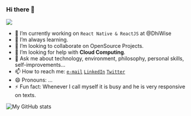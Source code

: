 ### Hi there 👋

<!--
**TheRakeshPurohit/therakeshpurohit** is a ✨ _special_ ✨ repository because its `README.md` (this file) appears on your GitHub profile.
-->

![](https://visitor-badge.glitch.me/badge?page_id=therakeshpurohit.therakeshpurohit)

- 🔭 I’m currently working on `React Native & ReactJS` at @DhiWise
- 🌱 I’m always learning.
- 👯 I’m looking to collaborate on OpenSource Projects.
- 🤔 I’m looking for help with **Cloud Computing**.
- 💬 Ask me about technology, environment, philosophy, personal skills, self-improvements...
- 📫 How to reach me: [`e-mail`](mailto:rakeshpurohit909@gmail.com) [`LinkedIn`](https://www.linkedin.com/in/therakeshpurohit) [`Twitter`](https://www.twitter.com/irakeshpurohit)
- 😄 Pronouns: ...
- ⚡ Fun fact: Whenever I call myself it is busy and he is very responsive on texts.

![My GitHub stats](https://github-readme-stats.vercel.app/api?username=therakeshpurohit)
